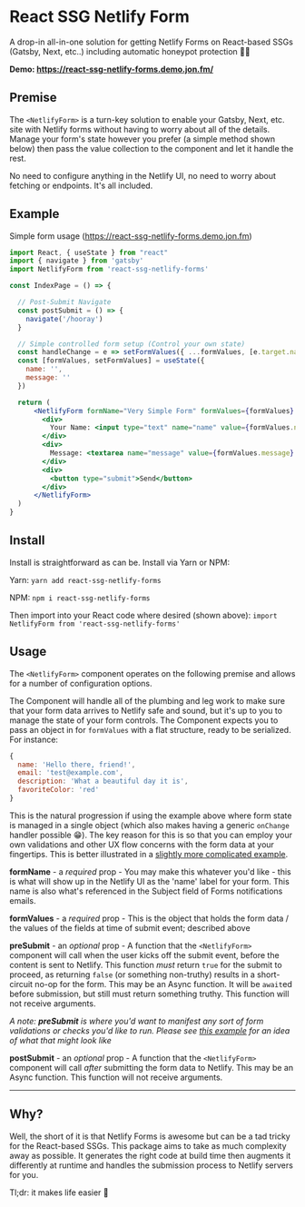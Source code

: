 # React SSG Netlify Form

A drop-in all-in-one solution for getting Netlify Forms on React-based SSGs
(Gatsby, Next, etc..) including automatic honeypot protection 💯📝

**Demo: https://react-ssg-netlify-forms.demo.jon.fm/**

## Premise

The `<NetlifyForm>` is a turn-key solution to enable your Gatsby, Next, etc. site
with Netlify forms without having to worry about all of the details. Manage your
form's state however you prefer (a simple method shown below) then pass the value
collection to the component and let it handle the rest.

No need to configure anything in the Netlify UI, no need to worry about fetching
or endpoints. It's all included.

## Example

Simple form usage (https://react-ssg-netlify-forms.demo.jon.fm)
```jsx
import React, { useState } from "react"
import { navigate } from 'gatsby'
import NetlifyForm from 'react-ssg-netlify-forms'

const IndexPage = () => {

  // Post-Submit Navigate
  const postSubmit = () => {
    navigate('/hooray')
  }

  // Simple controlled form setup (Control your own state)
  const handleChange = e => setFormValues({ ...formValues, [e.target.name]: e.target.value })
  const [formValues, setFormValues] = useState({
    name: '',
    message: ''
  })

  return (
      <NetlifyForm formName="Very Simple Form" formValues={formValues} postSubmit={postSubmit} >
        <div>
          Your Name: <input type="text" name="name" value={formValues.name} onChange={handleChange} required />
        </div>
        <div>
          Message: <textarea name="message" value={formValues.message} onChange={handleChange} required />
        </div>
        <div>
          <button type="submit">Send</button>
        </div>
      </NetlifyForm>
  )
}
```

## Install

Install is straightforward as can be. Install via Yarn or NPM:

Yarn: `yarn add react-ssg-netlify-forms`

NPM: `npm i react-ssg-netlify-forms`

Then import into your React code where desired (shown above): `import NetlifyForm from 'react-ssg-netlify-forms'`

## Usage

The `<NetlifyForm>` component operates on the following premise and allows for a number of configuration options.

The Component will handle all of the plumbing and leg work to make sure that your
form data arrives to Netlify safe and sound, but it's up to you to manage the state
of your form controls. The Component expects you to pass an object in for `formValues`
with a flat structure, ready to be serialized. For instance:

```js
{
  name: 'Hello there, friend!',
  email: 'test@example.com',
  description: 'What a beautiful day it is',
  favoriteColor: 'red'
}
```

This is the natural progression if using the example above where form state is managed in a single object (which also makes having a generic `onChange` handler possible 😁). The key reason for this is so that you can employ your own validations and other UX flow concerns with the form data at your fingertips. This is better illustrated in a [slightly more complicated example](https://github.com/jon-fm/react-ssg-netlify-forms-demo/blob/master/src/pages/medium.js).

**formName** - a _required_ prop - You may make this whatever you'd like - this is what will show up in the Netlify UI as the 'name' label for your form. This name is also what's referenced in the Subject field of Forms notifications emails.

**formValues** - a _required_ prop - This is the object that holds the form data / the values of the fields at time of submit event; described above

**preSubmit** - an _optional_ prop - A function that the `<NetlifyForm>` component will call when the user kicks off the submit event, before the content is sent to Netlify. This function _must_ return `true` for the submit to proceed, as returning `false` (or something non-truthy) results in a short-circuit no-op for the form. This may be an Async function. It will be `await`ed before submission, but still must return something truthy. This function will not receive arguments.

_A note: **preSubmit** is where you'd want to manifest any sort of form validations or checks you'd like to run. Please see [this example](https://github.com/jon-fm/react-ssg-netlify-forms-demo/blob/master/src/pages/medium.js) for an idea of what that might look like_

**postSubmit** - an _optional_ prop - A function that the `<NetlifyForm>` component will call _after_ submitting the form data to Netlify. This may be an Async function. This function will not receive arguments.

---

## Why?

Well, the short of it is that Netlify Forms is awesome but can be a tad tricky for the React-based SSGs. This package aims to take as much complexity away as possible. It generates the right code at build time then augments it differently at runtime and handles the submission process to Netlify servers for you.

Tl;dr: it makes life easier 🙂
